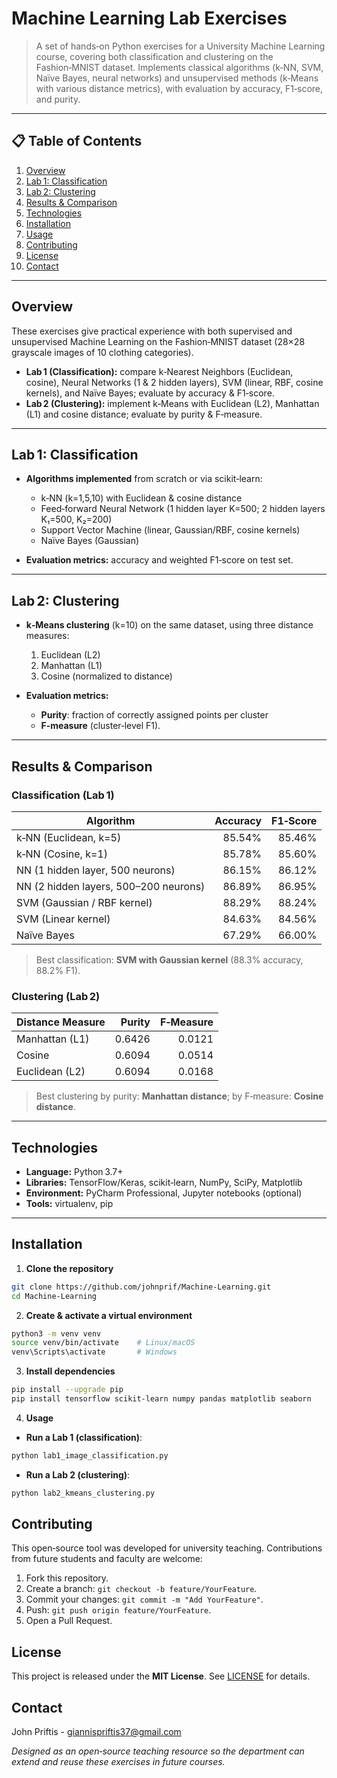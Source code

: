 # Machine Learning Lab Exercises

> A set of hands‑on Python exercises for a University Machine Learning course, covering both classification and clustering on the Fashion‑MNIST dataset. Implements classical algorithms (k‑NN, SVM, Naïve Bayes, neural networks) and unsupervised methods (k‑Means with various distance metrics), with evaluation by accuracy, F1‑score, and purity.  


---

## 📋 Table of Contents

1. [Overview](#overview)  
2. [Lab 1: Classification](#lab--‑classification)  
3. [Lab 2: Clustering](#lab‑2‑clustering)  
4. [Results & Comparison](#results‑comparison)  
5. [Technologies](#technologies)  
6. [Installation](#installation)  
7. [Usage](#usage)  
8. [Contributing](#contributing)  
9. [License](#license)  
10. [Contact](#contact)  

---

## Overview

These exercises give practical experience with both supervised and unsupervised Machine Learning on the Fashion‑MNIST dataset (28×28 grayscale images of 10 clothing categories).  

- **Lab 1 (Classification):** compare k‑Nearest Neighbors (Euclidean, cosine), Neural Networks (1 & 2 hidden layers), SVM (linear, RBF, cosine kernels), and Naïve Bayes; evaluate by accuracy & F1‑score.  
- **Lab 2 (Clustering):** implement k‑Means with Euclidean (L2), Manhattan (L1) and cosine distance; evaluate by purity & F‑measure.  


---

## Lab 1: Classification

- **Algorithms implemented** from scratch or via scikit‑learn:  
  - k‑NN (k=1,5,10) with Euclidean & cosine distance  
  - Feed‑forward Neural Network (1 hidden layer K=500; 2 hidden layers K₁=500, K₂=200)  
  - Support Vector Machine (linear, Gaussian/RBF, cosine kernels)  
  - Naïve Bayes (Gaussian)  

- **Evaluation metrics:** accuracy and weighted F1‑score on test set.

---

## Lab 2: Clustering

- **k‑Means clustering** (k=10) on the same dataset, using three distance measures:  
  1. Euclidean (L2)  
  2. Manhattan (L1)  
  3. Cosine (normalized to distance)  

- **Evaluation metrics:**  
  - **Purity**: fraction of correctly assigned points per cluster  
  - **F‑measure** (cluster‑level F1).

---

## Results & Comparison

### Classification (Lab 1)

| Algorithm                                        | Accuracy | F1‑Score |
|--------------------------------------------------|---------:|---------:|
| k‑NN (Euclidean, k=5)                            | 85.54%   | 85.46%   |
| k‑NN (Cosine, k=1)                               | 85.78%   | 85.60%   |
| NN (1 hidden layer, 500 neurons)                 | 86.15%   | 86.12%   |
| NN (2 hidden layers, 500–200 neurons)            | 86.89%   | 86.95%   |
| SVM (Gaussian / RBF kernel)                      | 88.29%   | 88.24%   |
| SVM (Linear kernel)                              | 84.63%   | 84.56%   |
| Naïve Bayes                                      | 67.29%   | 66.00%   |

> Best classification: **SVM with Gaussian kernel** (88.3% accuracy, 88.2% F1).

### Clustering (Lab 2)

| Distance Measure | Purity   | F‑Measure |
|------------------|---------:|----------:|
| Manhattan (L1)   | 0.6426   | 0.0121    |
| Cosine           | 0.6094   | 0.0514    |
| Euclidean (L2)   | 0.6094   | 0.0168    |

> Best clustering by purity: **Manhattan distance**; by F‑measure: **Cosine distance**.

---

## Technologies

- **Language:** Python 3.7+  
- **Libraries:** TensorFlow/Keras, scikit‑learn, NumPy, SciPy, Matplotlib  
- **Environment:** PyCharm Professional, Jupyter notebooks (optional)  
- **Tools:** virtualenv, pip  

---

## Installation

1. **Clone the repository**  
```bash
git clone https://github.com/johnprif/Machine-Learning.git
cd Machine-Learning
```
2. **Create & activate a virtual environment**
```bash
python3 -m venv venv
source venv/bin/activate    # Linux/macOS  
venv\Scripts\activate       # Windows  
```
3. **Install dependencies**
```bash
pip install --upgrade pip
pip install tensorflow scikit-learn numpy pandas matplotlib seaborn
```
4. **Usage**
- **Run a Lab 1 (classification)**:
```bash
python lab1_image_classification.py
```
- **Run a Lab 2 (clustering)**:
```bash
python lab2_kmeans_clustering.py
```

## Contributing
This open‑source tool was developed for university teaching. Contributions from future students and faculty are welcome:
1. Fork this repository.
2. Create a branch: `git checkout -b feature/YourFeature`.
3. Commit your changes: `git commit -m "Add YourFeature"`.
4. Push: `git push origin feature/YourFeature`.
5. Open a Pull Request.

## License
This project is released under the **MIT License**. See [LICENSE](https://github.com/johnprif/Machine-Learning/blob/main/LICENSE) for details.

## Contact
John Priftis - [giannispriftis37@gmail.com](mailto:giannispriftis37@gmail.com)

*Designed as an open‑source teaching resource so the department can extend and reuse these exercises in future courses.*

